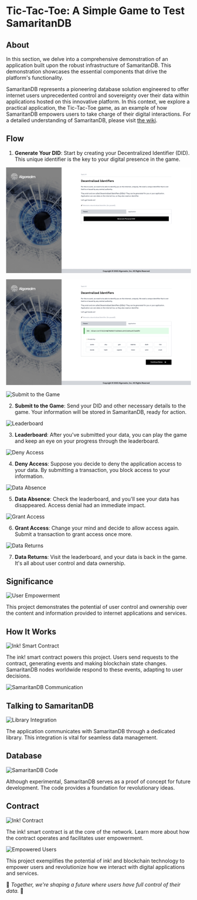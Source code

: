 # Tic-Tac-Toe: A Simple Game to Test SamaritanDB

## About

In this section, we delve into a comprehensive demonstration of an application built upon the robust infrastructure of SamaritanDB. This demonstration showcases the essential components that drive the platform's functionality.

SamaritanDB represents a pioneering database solution engineered to offer internet users unprecedented control and sovereignty over their data within applications hosted on this innovative platform. In this context, we explore a practical application, the Tic-Tac-Toe game, as an example of how SamaritanDB empowers users to take charge of their digital interactions.
For a detailed understanding of SamaritanDB, please visit [the wiki](https://algorealm.gitbook.io/samaritandb).

## Flow

1. **Generate Your DID**: Start by creating your Decentralized Identifier (DID). This unique identifier is the key to your digital presence in the game.

![Generate Your DID](https://github.com/thewoodfish/Tic-Tac-Toe/blob/main/public/img/screenshot-1.png)

![Generate Your DID](https://github.com/thewoodfish/Tic-Tac-Toe/blob/main/public/img/screen-2.png)

![Submit to the Game](submit-to-game-image.png)

2. **Submit to the Game**: Send your DID and other necessary details to the game. Your information will be stored in SamaritanDB, ready for action.

![Leaderboard](leaderboard-image.png)

3. **Leaderboard**: After you've submitted your data, you can play the game and keep an eye on your progress through the leaderboard.

![Deny Access](deny-access-image.png)

4. **Deny Access**: Suppose you decide to deny the application access to your data. By submitting a transaction, you block access to your information.

![Data Absence](data-absence-image.png)

5. **Data Absence**: Check the leaderboard, and you'll see your data has disappeared. Access denial had an immediate impact.

![Grant Access](grant-access-image.png)

6. **Grant Access**: Change your mind and decide to allow access again. Submit a transaction to grant access once more.

![Data Returns](data-returns-image.png)

7. **Data Returns**: Visit the leaderboard, and your data is back in the game. It's all about user control and data ownership.

## Significance

![User Empowerment](user-empowerment-image.png)

This project demonstrates the potential of user control and ownership over the content and information provided to internet applications and services.

## How It Works

![Ink! Smart Contract](ink-contract-image.png)

The ink! smart contract powers this project. Users send requests to the contract, generating events and making blockchain state changes. SamaritanDB nodes worldwide respond to these events, adapting to user decisions.

![SamaritanDB Communication](communication-image.png)

## Talking to SamaritanDB

![Library Integration](library-integration-image.png)

The application communicates with SamaritanDB through a dedicated library. This integration is vital for seamless data management.

## Database

![SamaritanDB Code](samaritandb-code-image.png)

Although experimental, SamaritanDB serves as a proof of concept for future development. The code provides a foundation for revolutionary ideas.

## Contract

![Ink! Contract](ink-contract-image.png)

The ink! smart contract is at the core of the network. Learn more about how the contract operates and facilitates user empowerment.

![Empowered Users](empowered-users-image.png)

This project exemplifies the potential of ink! and blockchain technology to empower users and revolutionize how we interact with digital applications and services.

🚀 *Together, we're shaping a future where users have full control of their data.* 🚀
